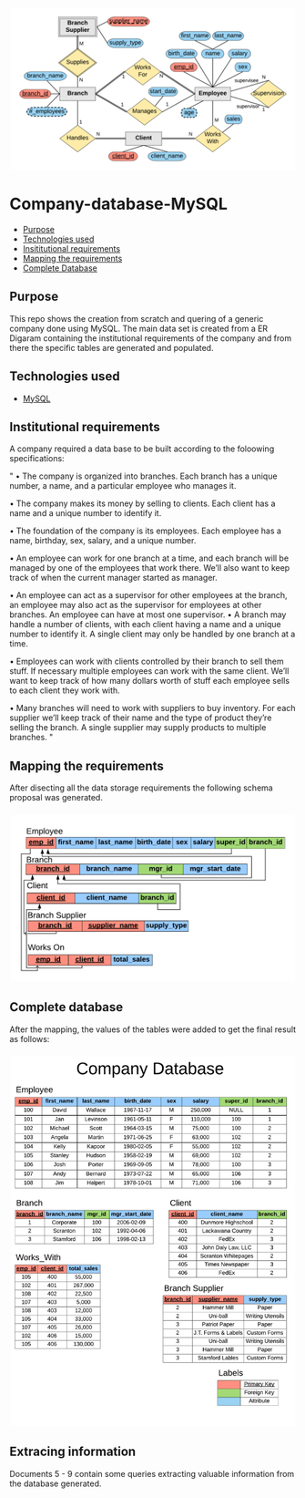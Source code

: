 <h3 align="center">
    <img alt="Logo" title="#logo" width="500px" src="2. company-erd.png">
    <br>
</h3>


# Company-database-MySQL
- [Purpose](#purpose)
- [Technologies used](#technologies)
- [Insititutional requirements](#reqs)
- [Mapping the requirements](#mapping)
- [Complete Database](#completedb)

<a id="purpose"></a>
## Purpose
This repo shows the creation from scratch and quering of a generic company done using MySQL. The main data set is created from a ER Digaram containing the institutional requirements of the company and from there the specific tables are generated and populated. 

<a id="technologies"></a>
## Technologies used
- [MySQL](https://dev.mysql.com/downloads/mysql/)

<a id="reqs"></a>
## Institutional requirements
A company required a data base to be built according to the foloowing specifications:

" 
• The company is organized into branches. Each branch has a unique 
number, a name, and a particular employee who manages it.

• The company makes its money by selling to clients. Each client has a 
name and a unique number to identify it.

• The foundation of the company is its employees. Each employee has a 
name, birthday, sex, salary, and a unique number.

• An employee can work for one branch at a time, and each branch will be 
managed by one of the employees that work there. We’ll also want to 
keep track of when the current manager started as manager.

• An employee can act as a supervisor for other employees at the branch, 
an employee may also act as the supervisor for employees at other 
branches. An employee can have at most one supervisor.
• A branch may handle a number of clients, with each client having a 
name and a unique number to identify it. A single client may only be 
handled by one branch at a time.

• Employees can work with clients controlled by their branch to sell them 
stuff. If necessary multiple employees can work with the same client. 
We’ll want to keep track of how many dollars worth of stuff each 
employee sells to each client they work with.

• Many branches will need to work with suppliers to buy inventory. For 
each supplier we’ll keep track of their name and the type of product 
they’re selling the branch. A single supplier may supply products to 
multiple branches.
"

<a id="mapping"></a>
## Mapping the requirements
After disecting all the data storage requirements the following schema proposal was generated. 
<h3 align="center">
    <img alt="Logo" title="#logo" width="500px" src="3. company-relations.png">
    <br>
</h3>

<a id="completedb"></a>
## Complete database
After the mapping, the values of the tables were added to get the final result as follows:
<h3 align="center">
    <img alt="Logo" title="#logo" width="500px" src="company-database.png">
    <br>
</h3>

## Extracing information
Documents 5 - 9 contain some queries extracting valuable information from the database generated. 
